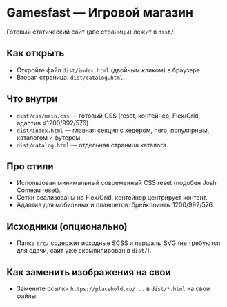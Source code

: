 # Gamesfast — Игровой магазин

Готовый статический сайт (две страницы) лежит в `dist/`.

## Как открыть
- Откройте файл `dist/index.html` (двойным кликом) в браузере.
- Вторая страница: `dist/catalog.html`.

## Что внутри
- `dist/css/main.css` — готовый CSS (reset, контейнер, Flex/Grid, адаптив ≤1200/992/576).
- `dist/index.html` — главная секция с хедером, hero, популярным, каталогом и футером.
- `dist/catalog.html` — отдельная страница каталога.

## Про стили
- Использован минимальный современный CSS reset (подобен Josh Comeau reset).
- Сетки реализованы на Flex/Grid, контейнер центрирует контент.
- Адаптив для мобильных и планшетов: брейкпоинты 1200/992/576.

## Исходники (опционально)
- Папка `src/` содержит исходные SCSS и паршалы SVG (не требуются для сдачи, сайт уже скомпилирован в `dist/`).

## Как заменить изображения на свои
- Замените ссылки `https://placehold.co/...` в `dist/*.html` на свои файлы.

